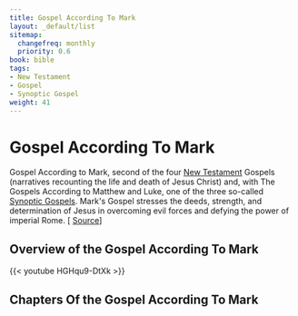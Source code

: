 ```yaml
---
title: Gospel According To Mark
layout: _default/list
sitemap:
  changefreq: monthly
  priority: 0.6
book: bible
tags:
- New Testament
- Gospel
- Synoptic Gospel
weight: 41
---
```

# Gospel According To Mark

Gospel According to Mark, second of the four [New Testament](/tags/new-testament/) Gospels (narratives recounting the life and death of Jesus Christ) and, with The Gospels According to Matthew and Luke, one of the three so-called [Synoptic Gospels](/tags/synoptic-gospel/). Mark's Gospel stresses the deeds, strength, and determination of Jesus in overcoming evil forces and defying the power of imperial Rome. [ [Source](https://www.britannica.com/topic/Gospel-According-to-Mark)]

## Overview of the Gospel According To Mark
{{< youtube HGHqu9-DtXk >}}


## Chapters Of the Gospel According To Mark

